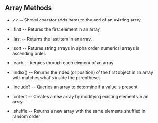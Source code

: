 ## Array Methods

* << -- Shovel operator adds items to the end of an existing array.

* .first -- Returns the first element in an array.

* .last -- Returns the last item in an array.

* .sort -- Returns string arrays in alpha order, numerical arrays in ascending order.

* .each -- Iterates through each element of an array

* .index() -- Returns the index (or position) of the first object in an array with matches what's inside the parentheses

* .include? -- Queries an array to determine if a value is present.

* .collect -- Creates a new array by modifying existing elements in an array.

* .shuffle -- Returns a new array with the same elements shuffled in random order.
